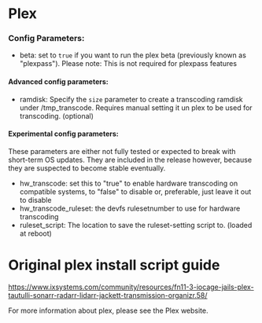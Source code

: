 # Plex

### Config Parameters:
- beta: set to `true` if you want to run the plex beta (previously known as "plexpass"). Please note: This is not required for plexpass features

#### Advanced config parameters:
- ramdisk: Specify the `size` parameter to create a transcoding ramdisk under /tmp_transcode. Requires manual setting it un plex to be used for transcoding. (optional)


#### Experimental config parameters:

These parameters are either not fully tested or expected to break with short-term OS updates. They are included in the release however, because they are suspected to become stable eventually.

- hw_transcode: set this to "true" to enable hardware transcoding on compatible systems, to "false" to disable or, preferable, just leave it out to disable
- hw_transcode_ruleset: the devfs rulesetnumber to use for hardware transcoding
- ruleset_script: The location to save the ruleset-setting script to. (loaded at reboot)


# Original plex install script guide

https://www.ixsystems.com/community/resources/fn11-3-iocage-jails-plex-tautulli-sonarr-radarr-lidarr-jackett-transmission-organizr.58/

For more information about plex, please see the Plex website.